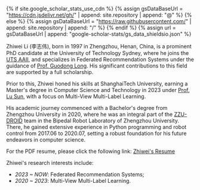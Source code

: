 
{% if site.google_scholar_stats_use_cdn %}
{% assign gsDataBaseUrl = "https://cdn.jsdelivr.net/gh/" | append: site.repository | append: "@" %}
{% else %}
{% assign gsDataBaseUrl = "https://raw.githubusercontent.com/" | append: site.repository | append: "/" %}
{% endif %}
{% assign url = gsDataBaseUrl | append: "google-scholar-stats/gs_data_shieldsio.json" %}

<span class='anchor' id='about-me'></span>


Zhiwei Li (李志伟), born in 1997 in Zhengzhou, Henan, China, is a prominent PhD candidate at the University of Technology Sydney, where he joins the [UTS AAII](https://www.uts.edu.au/research/australian-artificial-intelligence-institute), and specializes in Federated Recommendation Systems under the guidance of [Prof. Guodong Long](https://guodonglong.github.io/). His significant contributions to this field are supported by a full scholarship.

Prior to this, Zhiwei honed his skills at ShanghaiTech University, earning a Master's degree in Computer Science and Technology in 2023 under [Prof. Lu Sun](https://lusun912.github.io/), with a focus on Multi-View Multi-Label Learning.

His academic journey commenced with a Bachelor's degree from Zhengzhou University in 2020, where he was an integral part of the [ZZU-DROID](https://baike.baidu.com/item/ZZU-DROID/23540312?fromModule=search-result_lemma-recommend) team in the Bipedal Robot Laboratory of Zhengzhou University. There, he gained extensive experience in Python programming and robot control from 2017.06 to 2020.07, setting a robust foundation for his future endeavors in computer science.

For the PDF resume, please click the following link: [Zhiwei's Resume](images/cv.pdf)

<!-- <a href='https://scholar.google.com/citations?user=b3glA2AAAAAJ'><img src="https://img.shields.io/endpoint?url={{ url | url_encode }}&logo=Google%20Scholar&labelColor=f6f6f6&color=9cf&style=flat&label=citations"></a>  -->
Zhiwei's research interests include:
- *2023 ~ NOW*: Federated Recommendation Systems;
- *2020 ~ 2023*: Multi-View Multi-Label Learning. 